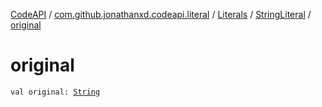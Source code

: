 [CodeAPI](../../../index.md) / [com.github.jonathanxd.codeapi.literal](../../index.md) / [Literals](../index.md) / [StringLiteral](index.md) / [original](.)

# original

`val original: `[`String`](https://kotlinlang.org/api/latest/jvm/stdlib/kotlin/-string/index.html)